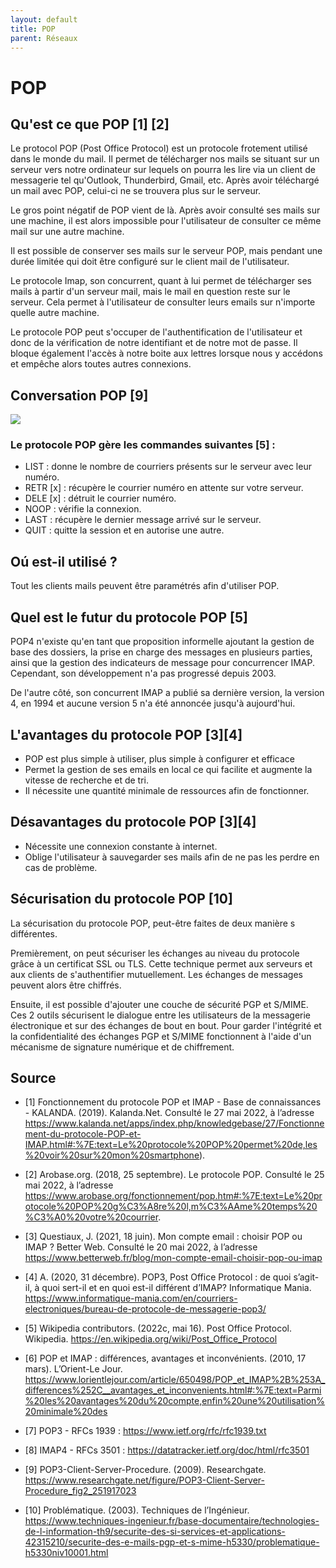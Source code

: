 ```yaml
---
layout: default
title: POP
parent: Réseaux
---
```


# POP

## Qu'est ce que POP [1] [2]

Le protocol POP (Post Office Protocol) est un protocole frotement utilisé dans le monde du mail. Il permet de télécharger nos mails se situant sur un serveur vers notre ordinateur sur lequels on pourra les lire via un client de messagerie tel qu'Outlook, Thunderbird, Gmail, etc. Après avoir téléchargé un mail avec POP, celui-ci ne se trouvera plus sur le serveur.

Le gros point négatif de POP vient de là. Après avoir consulté ses mails sur une machine, il est alors impossible pour l'utilisateur de consulter ce même mail sur une autre machine.

Il est possible de conserver ses mails sur le serveur POP, mais pendant une durée limitée qui doit être configuré sur le client mail de l'utilisateur.

Le protocole Imap, son concurrent, quant à lui permet de télécharger ses mails à partir d'un serveur mail, mais le mail en question reste sur le serveur. Cela permet à l'utilisateur de consulter leurs emails sur n'importe quelle autre machine. 

Le protocole POP peut s'occuper de l'authentification de l'utilisateur et donc de la vérification de notre identifiant et de notre mot de passe. Il bloque également l'accès à notre boite aux lettres lorsque nous y accédons et empêche alors toutes autres connexions.

## Conversation POP [9]

![](https://github.com/WassimBouhdid/Wiki-TI/blob/main/Assets/Images/conversation%20POP3.PNG)

### Le protocole POP gère les commandes suivantes [5] : 

* LIST : donne le nombre de courriers présents sur le serveur avec leur numéro.
* RETR [x] : récupère le courrier numéro en attente sur votre serveur.
* DELE [x] : détruit le courrier numéro.
* NOOP : vérifie la connexion.
* LAST : récupère le dernier message arrivé sur le serveur.
* QUIT : quitte la session et en autorise une autre.

## Oú est-il utilisé ?

Tout les clients mails peuvent être paramétrés afin d'utiliser POP.

## Quel est le futur du protocole POP [5]

POP4 n'existe qu'en tant que proposition informelle ajoutant la gestion de base des dossiers, la prise en charge des messages en plusieurs parties, ainsi que la gestion des indicateurs de message pour concurrencer IMAP. 
Cependant, son développement n'a pas progressé depuis 2003.

De l'autre côté, son concurrent IMAP a publié sa dernière version, la version 4, en 1994 et aucune version 5 n'a été annoncée jusqu'à aujourd'hui.

## L'avantages du protocole POP [3][4]

* POP est plus simple à utiliser, plus simple à configurer et efficace
* Permet la gestion de ses emails en local ce qui facilite et augmente la vitesse de recherche et de tri.
* Il nécessite une quantité minimale de ressources afin de fonctionner.

## Désavantages du protocole POP [3][4]

* Nécessite une connexion constante à internet.
* Oblige l'utilisateur à sauvegarder ses mails afin de ne pas les perdre en cas de problème.

## Sécurisation du protocole POP [10]

La sécurisation du protocole POP, peut-être faites de deux manière s
différentes. 

Premièrement, on peut sécuriser les échanges au niveau du protocole grâce 
à un certificat SSL ou TLS. Cette technique permet aux serveurs et aux 
clients de s'authentifier mutuellement. Les échanges de messages peuvent 
alors être chiffrés.

Ensuite, il est possible d'ajouter une couche de sécurité PGP et S/MIME. 
Ces 2 outils sécurisent le dialogue entre les utilisateurs de la 
messagerie électronique et sur des échanges de bout en bout.
Pour garder l'intégrité et la confidentialité des échanges PGP et S/MIME 
fonctionnent à l'aide d'un mécanisme de signature numérique et de 
chiffrement.

## Source

* [1] Fonctionnement du protocole POP et IMAP - Base de connaissances - KALANDA. (2019). Kalanda.Net. Consulté le 27 mai 2022, à l’adresse https://www.kalanda.net/apps/index.php/knowledgebase/27/Fonctionnement-du-protocole-POP-et-IMAP.html#:%7E:text=Le%20protocole%20POP%20permet%20de,les%20voir%20sur%20mon%20smartphone).

* [2] Arobase.org. (2018, 25 septembre). Le protocole POP. Consulté le 25 mai 2022, à l’adresse https://www.arobase.org/fonctionnement/pop.htm#:%7E:text=Le%20protocole%20POP%20g%C3%A8re%20l,m%C3%AAme%20temps%20%C3%A0%20votre%20courrier.

* [3] Questiaux, J. (2021, 18 juin). Mon compte email : choisir POP ou IMAP ? Better Web. Consulté le 20 mai 2022, à l’adresse https://www.betterweb.fr/blog/mon-compte-email-choisir-pop-ou-imap

* [4] A. (2020, 31 décembre). POP3, Post Office Protocol : de quoi s’agit-il, à quoi sert-il et en quoi est-il différent d’IMAP? Informatique Mania. https://www.informatique-mania.com/en/courriers-electroniques/bureau-de-protocole-de-messagerie-pop3/

* [5] Wikipedia contributors. (2022c, mai 16). Post Office Protocol. Wikipedia. https://en.wikipedia.org/wiki/Post_Office_Protocol

* [6] POP et IMAP : différences, avantages et inconvénients. (2010, 17 mars). L’Orient-Le Jour. https://www.lorientlejour.com/article/650498/POP_et_IMAP%2B%253A_differences%252C__avantages_et_inconvenients.html#:%7E:text=Parmi%20les%20avantages%20du%20compte,enfin%20une%20utilisation%20minimale%20des

* [7] POP3 - RFCs 1939 : https://www.ietf.org/rfc/rfc1939.txt

* [8] IMAP4 - RFCs 3501 : https://datatracker.ietf.org/doc/html/rfc3501

* [9] POP3-Client-Server-Procedure. (2009). Researchgate. https://www.researchgate.net/figure/POP3-Client-Server-Procedure_fig2_251917023

* [10] Problématique. (2003). Techniques de l’Ingénieur. https://www.techniques-ingenieur.fr/base-documentaire/technologies-de-l-information-th9/securite-des-si-services-et-applications-42315210/securite-des-e-mails-pgp-et-s-mime-h5330/problematique-h5330niv10001.html